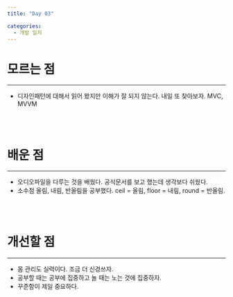 ```yaml
---
title: "Day 03"

categories:
  - 개발 일지
---
```


# 모르는 점
***
- 디자인패턴에 대해서 읽어 봤지만 이해가 잘 되지 않는다. 내일 또 찾아보자. MVC, MVVM
<br>
<br>

# 배운 점
***
- 오디오파일을 다루는 것을 배웠다. 공식문서를 보고 했는데 생각보다 쉬웠다.
- 소수점 올림, 내림, 반올림을 공부했다. ceil = 올림, floor = 내림, round = 반올림.
<br>
<br>

# 개선할 점
***
- 몸 관리도 실력이다. 조금 더 신경쓰자.
- 공부할 때는 공부에 집중하고 놀 때는 노는 것에 집중하자.
- 꾸준함이 제일 중요하다.
